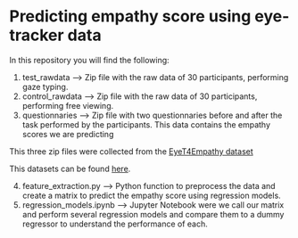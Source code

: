 # Predicting empathy score using eye-tracker data
In this repository you will find the following:


1. test_rawdata --> Zip file with the raw data of 30 participants, performing gaze typing.
2. control_rawdata --> Zip file with the raw data of 30 participants, performing free viewing.
3. questionnaries --> Zip file with two questionnaries before and after the task performed by the participants. This data contains the empathy scores we are predicting

This three zip files were collected from the [EyeT4Empathy dataset](https://www.ncbi.nlm.nih.gov/pmc/articles/PMC9719458/)

This datasets can be found [here](https://drive.google.com/drive/folders/1SlvDzPxx-vHP3nCmTyEXrUPao6pRYPcA?usp=share_link).

4. feature_extraction.py --> Python function to preprocess the data and create a matrix to predict the empathy score using regression models.
5. regression_models.ipynb --> Jupyter Notebook were we call our matrix and perform several regression models and compare them to a dummy regressor to understand the performance of each. 

